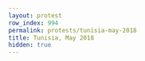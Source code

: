 ```yaml
---
layout: protest
row_index: 994
permalink: protests/tunisia-may-2018
title: Tunisia, May 2018
hidden: true
---
```

